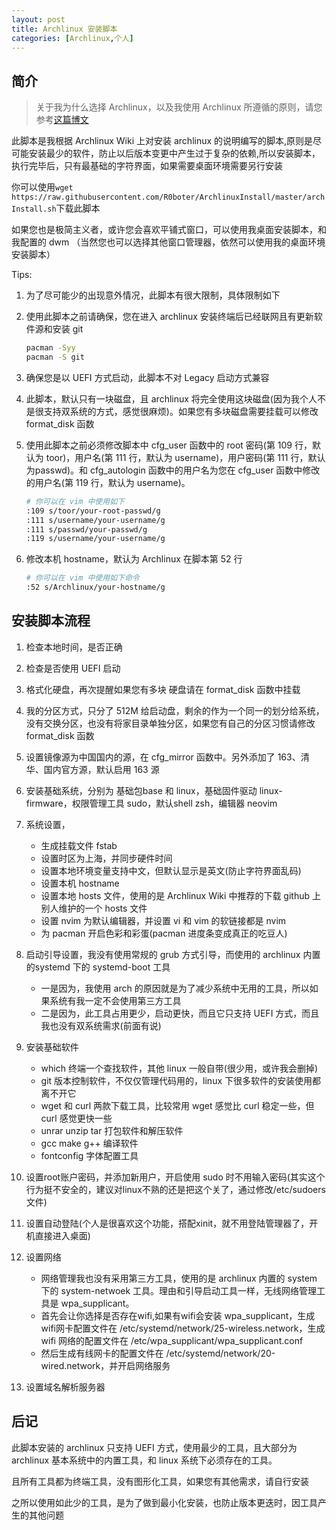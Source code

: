 ```yaml
---
layout: post
title: Archlinux 安装脚本
categories: [Archlinux,个人]
---
```


## 简介

> 关于我为什么选择 Archlinux，以及我使用 Archlinux 所遵循的原则，请您参考[这篇博文](我的Archlinux)

此脚本是我根据 Archlinux Wiki 上对安装 archlinux 的说明编写的脚本,原则是尽可能安装最少的软件，防止以后版本变更中产生过于复杂的依赖,所以安装脚本，执行完毕后，只有最基础的字符界面，如果需要桌面环境需要另行安装

你可以使用`wget https://raw.githubusercontent.com/R0boter/ArchlinuxInstall/master/archInstall.sh`下载此脚本

如果您也是极简主义者，或许您会喜欢平铺式窗口，可以使用我桌面安装脚本，和我配置的 dwm （当然您也可以选择其他窗口管理器，依然可以使用我的桌面环境安装脚本）

Tips: 

1. 为了尽可能少的出现意外情况，此脚本有很大限制，具体限制如下

2. 使用此脚本之前请确保，您在进入 archlinux 安装终端后已经联网且有更新软件源和安装 git

    ```sh
    pacman -Syy
    pacman -S git
    ```

3. 确保您是以 UEFI 方式启动，此脚本不对 Legacy 启动方式兼容

4. 此脚本，默认只有一块磁盘，且 archlinux 将完全使用这块磁盘(因为我个人不是很支持双系统的方式，感觉很麻烦)。如果您有多块磁盘需要挂载可以修改 format_disk 函数

5. 使用此脚本之前必须修改脚本中 cfg_user 函数中的 root 密码(第 109 行，默认为 toor)，用户名(第 111 行，默认为 username)，用户密码(第 111 行，默认为passwd)。和 cfg_autologin 函数中的用户名为您在 cfg_user 函数中修改的用户名(第 119 行，默认为 username)。

    ```sh
    # 你可以在 vim 中使用如下
    :109 s/toor/your-root-passwd/g
    :111 s/username/your-username/g
    :111 s/passwd/your-passwd/g
    :119 s/username/your-username/g
    ```
6. 修改本机 hostname，默认为 Archlinux 在脚本第 52 行
    ```sh
    # 你可以在 vim 中使用如下命令
    :52 s/Archlinux/your-hostname/g
    ```

## 安装脚本流程

1. 检查本地时间，是否正确
2. 检查是否使用 UEFI 启动
3. 格式化硬盘，再次提醒如果您有多块 硬盘请在 format_disk 函数中挂载
4. 我的分区方式，只分了 512M 给启动盘，剩余的作为一个同一的划分给系统，没有交换分区，也没有将家目录单独分区，如果您有自己的分区习惯请修改 format_disk 函数

5. 设置镜像源为中国国内的源，在 cfg_mirror 函数中。另外添加了 163、清华、国内官方源，默认启用 163 源
6. 安装基础系统，分别为 基础包base 和 linux，基础固件驱动 linux-firmware，权限管理工具 sudo，默认shell  zsh，编辑器 neovim
7. 系统设置，
      - 生成挂载文件 fstab
      - 设置时区为上海，并同步硬件时间
      - 设置本地环境变量支持中文，但默认显示是英文(防止字符界面乱码)
      - 设置本机 hostname
      - 设置本地 hosts 文件，使用的是 Archlinux Wiki 中推荐的下载 github 上别人维护的一个 hosts 文件
      - 设置 nvim 为默认编辑器，并设置 vi 和 vim 的软链接都是 nvim
      - 为 pacman 开启色彩和彩蛋(pacman 进度条变成真正的吃豆人)
8. 启动引导设置，我没有使用常规的 grub 方式引导，而使用的 archlinux 内置的systemd 下的 systemd-boot 工具
      - 一是因为，我使用 arch 的原因就是为了减少系统中无用的工具，所以如果系统有我一定不会使用第三方工具
      - 二是因为，此工具占用更少，启动更快，而且它只支持 UEFI 方式，而且我也没有双系统需求(前面有说)
8. 安装基础软件
      - which 终端一个查找软件，其他 linux 一般自带(很少用，或许我会删掉)
      - git 版本控制软件，不仅仅管理代码用的，linux 下很多软件的安装使用都离不开它
      - wget 和 curl 两款下载工具，比较常用 wget 感觉比 curl 稳定一些，但 curl 感觉更快一些
      - unrar unzip tar 打包软件和解压软件
      - gcc make g++ 编译软件
      - fontconfig 字体配置工具
9. 设置root账户密码，并添加新用户，开启使用 sudo 时不用输入密码(其实这个行为挺不安全的，建议对linux不熟的还是把这个关了，通过修改/etc/sudoers 文件)
10. 设置自动登陆(个人是很喜欢这个功能，搭配xinit，就不用登陆管理器了，开机直接进入桌面)
11. 设置网络
      - 网络管理我也没有采用第三方工具，使用的是 archlinux 内置的 system 下的 system-netwoek 工具。理由和引导启动工具一样，无线网络管理工具是 wpa_supplicant。
      - 首先会让你选择是否存在wifi,如果有wifi会安装 wpa_supplicant，生成wifi网卡配置文件在 /etc/systemd/network/25-wireless.network，生成 wifi 网络的配置文件在 /etc/wpa_supplicant/wpa_supplicant.conf
      - 然后生成有线网卡的配置文件在 /etc/systemd/network/20-wired.network，并开启网络服务
12. 设置域名解析服务器

## 后记

此脚本安装的 archlinux 只支持 UEFI 方式，使用最少的工具，且大部分为 archlinux 基本系统中的内置工具，和 linux 系统下必须存在的工具。

且所有工具都为终端工具，没有图形化工具，如果您有其他需求，请自行安装

之所以使用如此少的工具，是为了做到最小化安装，也防止版本更迭时，因工具产生的其他问题
